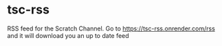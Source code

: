 # tsc-rss

RSS feed for the Scratch Channel. Go to https://tsc-rss.onrender.com/rss and it will download you an up to date feed
